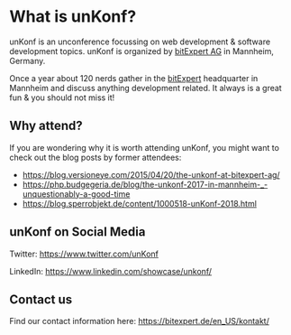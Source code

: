 # What is unKonf?

unKonf is an unconference focussing on web development & software development topics. unKonf is organized by [bitExpert AG](https://github.com/bitExpert) in Mannheim, Germany.

Once a year about 120 nerds gather in the [bitExpert](https://github.com/bitExpert) headquarter in Mannheim and discuss anything development related. It always is a great fun & you should not miss it!

## Why attend?

If you are wondering why it is worth attending unKonf, you might want to check out the blog posts by former attendees:
 - https://blog.versioneye.com/2015/04/20/the-unkonf-at-bitexpert-ag/
 - https://php.budgegeria.de/blog/the-unkonf-2017-in-mannheim-_-unquestionably-a-good-time
 - https://blog.sperrobjekt.de/content/1000518-unKonf-2018.html

## unKonf on Social Media

Twitter: https://www.twitter.com/unKonf

LinkedIn: https://www.linkedin.com/showcase/unkonf/

## Contact us

Find our contact information here: https://bitexpert.de/en_US/kontakt/
